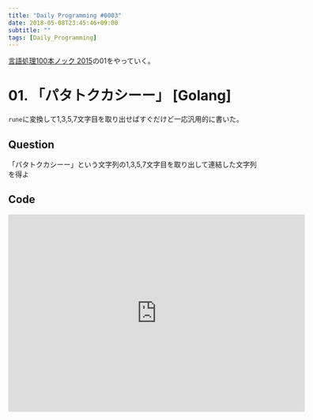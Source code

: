 ```yaml
---
title: "Daily Programming #0003"
date: 2018-05-08T23:45:46+09:00
subtitle: ""
tags: [Daily_Programming]
---
```


[言語処理100本ノック 2015][1]の01をやっていく。

[1]:http://www.cl.ecei.tohoku.ac.jp/nlp100/#ch1

# 01. 「パタトクカシーー」 [Golang]

`rune`に変換して1,3,5,7文字目を取り出せばすぐだけど一応汎用的に書いた。

## Question

「パタトクカシーー」という文字列の1,3,5,7文字目を取り出して連結した文字列を得よ

## Code

<iframe src='https://glot.io/snippets/f0uij8l1i5/embed' frameborder='0' scrolling='no' sandbox='allow-forms allow-pointer-lock allow-popups allow-same-origin allow-scripts' width='600' height='400'></iframe>
